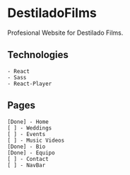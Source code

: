 # DestiladoFilms
Profesional Website for Destilado Films.

## Technologies
    - React
    - Sass
    - React-Player


## Pages 
    [Done] - Home
    [ ] - Weddings
    [ ] - Events
    [ ] - Music Videos
    [Done] - Bio
    [Done] - Equipo
    [ ] - Contact
    [ ] - NavBar